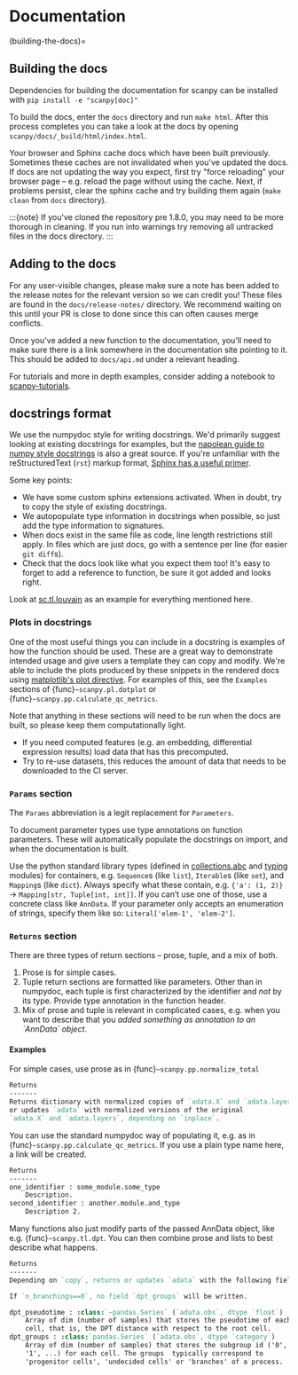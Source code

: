 # Documentation

(building-the-docs)=

## Building the docs

Dependencies for building the documentation for scanpy can be installed with `pip install -e "scanpy[doc]"`

To build the docs, enter the `docs` directory and run `make html`. After this process completes you can take a look at the docs by opening `scanpy/docs/_build/html/index.html`.

Your browser and Sphinx cache docs which have been built previously.
Sometimes these caches are not invalidated when you've updated the docs.
If docs are not updating the way you expect, first try "force reloading" your browser page – e.g. reload the page without using the cache.
Next, if problems persist, clear the sphinx cache and try building them again (`make clean` from `docs` directory).

:::{note}
If you've cloned the repository pre 1.8.0, you may need to be more thorough in cleaning.
If you run into warnings try removing all untracked files in the docs directory.
:::

## Adding to the docs

For any user-visible changes, please make sure a note has been added to the release notes for the relevant version so we can credit you!
These files are found in the `docs/release-notes/` directory.
We recommend waiting on this until your PR is close to done since this can often causes merge conflicts.

Once you've added a new function to the documentation, you'll need to make sure there is a link somewhere in the documentation site pointing to it.
This should be added to `docs/api.md` under a relevant heading.

For tutorials and more in depth examples, consider adding a notebook to [scanpy-tutorials](https://github.com/theislab/scanpy-tutorials/).

## docstrings format

We use the numpydoc style for writing docstrings.
We'd primarily suggest looking at existing docstrings for examples, but the [napolean guide to numpy style docstrings](https://sphinxcontrib-napoleon.readthedocs.io/en/latest/example_numpy.html#example-numpy) is also a great source.
If you're unfamiliar with the reStructuredText (`rst`) markup format, [Sphinx has a useful primer](https://www.sphinx-doc.org/en/master/usage/restructuredtext/basics.html).

Some key points:

- We have some custom sphinx extensions activated. When in doubt, try to copy the style of existing docstrings.
- We autopopulate type information in docstrings when possible, so just add the type information to signatures.
- When docs exist in the same file as code, line length restrictions still apply. In files which are just docs, go with a sentence per line (for easier `git diff`s).
- Check that the docs look like what you expect them too! It's easy to forget to add a reference to function, be sure it got added and looks right.

Look at [sc.tl.louvain](https://github.com/theislab/scanpy/blob/a811fee0ef44fcaecbde0cad6336336bce649484/scanpy/tools/_louvain.py#L22-L90) as an example for everything mentioned here.

### Plots in docstrings

One of the most useful things you can include in a docstring is examples of how the function should be used.
These are a great way to demonstrate intended usage and give users a template they can copy and modify.
We're able to include the plots produced by these snippets in the rendered docs using [matplotlib's plot directive](https://matplotlib.org/devel/plot_directive.html).
For examples of this, see the `Examples` sections of {func}`~scanpy.pl.dotplot` or {func}`~scanpy.pp.calculate_qc_metrics`.

Note that anything in these sections will need to be run when the docs are built, so please keep them computationally light.

- If you need computed features (e.g. an embedding, differential expression results) load data that has this precomputed.
- Try to re-use datasets, this reduces the amount of data that needs to be downloaded to the CI server.

### `Params` section

The `Params` abbreviation is a legit replacement for `Parameters`.

To document parameter types use type annotations on function parameters.
These will automatically populate the docstrings on import, and when the documentation is built.

Use the python standard library types (defined in [collections.abc](https://docs.python.org/3/library/collections.abc.html) and [typing](https://docs.python.org/3/library/typing.html) modules) for containers, e.g. `Sequence`s (like `list`), `Iterable`s (like `set`), and `Mapping`s (like `dict`).
Always specify what these contain, e.g. `{'a': (1, 2)}` → `Mapping[str, Tuple[int, int]]`.
If you can’t use one of those, use a concrete class like `AnnData`.
If your parameter only accepts an enumeration of strings, specify them like so: `Literal['elem-1', 'elem-2']`.

### `Returns` section

There are three types of return sections – prose, tuple, and a mix of both.

1. Prose is for simple cases.
2. Tuple return sections are formatted like parameters. Other than in numpydoc, each tuple is first characterized by the identifier and *not* by its type. Provide type annotation in the function header.
3. Mix of prose and tuple is relevant in complicated cases, e.g. when you want to describe that you *added something as annotation to an \`AnnData\` object*.

#### Examples

For simple cases, use prose as in
{func}`~scanpy.pp.normalize_total`

```rst
Returns
-------
Returns dictionary with normalized copies of `adata.X` and `adata.layers`
or updates `adata` with normalized versions of the original
`adata.X` and `adata.layers`, depending on `inplace`.
```

You can use the standard numpydoc way of populating it, e.g. as in
{func}`~scanpy.pp.calculate_qc_metrics`.
If you use a plain type name here, a link will be created.

```rst
Returns
-------
one_identifier : some_module.some_type
    Description.
second_identifier : another.module.and_type
    Description 2.
```

Many functions also just modify parts of the passed AnnData object, like e.g. {func}`~scanpy.tl.dpt`.
You can then combine prose and lists to best describe what happens.

```rst
Returns
-------
Depending on `copy`, returns or updates `adata` with the following fields.

If `n_branchings==0`, no field `dpt_groups` will be written.

dpt_pseudotime : :class:`~pandas.Series` (`adata.obs`, dtype `float`)
    Array of dim (number of samples) that stores the pseudotime of each
    cell, that is, the DPT distance with respect to the root cell.
dpt_groups : :class:`pandas.Series` (`adata.obs`, dtype `category`)
    Array of dim (number of samples) that stores the subgroup id ('0',
    '1', ...) for each cell. The groups  typically correspond to
    'progenitor cells', 'undecided cells' or 'branches' of a process.
```
